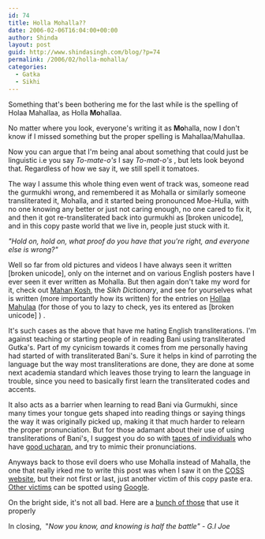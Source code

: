 ```yaml
---
id: 74
title: Holla Mohalla??
date: 2006-02-06T16:04:00+00:00
author: Shinda
layout: post
guid: http://www.shindasingh.com/blog/?p=74
permalink: /2006/02/holla-mohalla/
categories:
  - Gatka
  - Sikhi
---
```

[<img class="alignright" src="http://www.shindasingh.com/blog/uploaded_images/yudhuk05-734204.jpg" border="0" alt="" align="right" />](http://www.shindasingh.com/blog/uploaded_images/yudhuk05-738382.jpg)Something that's been bothering me for the last while is the spelling of Holaa Mahallaa, as Holla **Mo**hallaa.

No matter where you look, everyone's writing it as **Mo**halla, now I don't know if I missed something but the proper spelling is Mahallaa/Mahullaa.

Now you can argue that I'm being anal about something that could just be linguistic i.e you say _To-mate-o's_ I say _To-mat-o'<span style="font-style: normal;"><em>s </em>, but lets look beyond that. Regardless of how we say it, we still spell it tomatoes.</span>_

The way I assume this whole thing even went of track was, someone read the gurmukhi wrong, and remembered it as Mohalla or similarly someone transliterated it, Mohalla, and it started being pronounced Moe-Hulla, with no one knowing any better or just not caring enough, no one cared to fix it, and then it got re-transliterated back into gurmukhi as [broken unicode], and in this copy paste world that we live in, people just stuck with it.

_"Hold on, hold on, what proof do you have that you're right, and everyone else is wrong?"_

Well so far from old pictures and videos I have always seen it written [broken unicode], only on the internet and on various English posters have I ever seen it ever written as Mohalla. But then again don't take my word for it, check out [Mahan Kosh](http://www.searchgurbani.com/main.php?book=mahan_kosh&action=index), the _Sikh Dictionary_, and see for yourselves what is written (more importantly how its written) for the entries on [Hollaa Mahulaa](http://www.searchgurbani.com/main.php?book=mahan_kosh&action=index&word=mhzlw) (for those of you to lazy to check, yes its entered as [broken unicode] ) .

It's such cases as the above that have me hating English transliterations. I'm against teaching or starting people of in reading Bani using transliterated Gutka's. Part of my cynicism towards it comes from me personally having had started of with transliterated Bani's. Sure it helps in kind of parroting the language but the way most transliterations are done, they are done at some next academia standard which leaves those trying to learn the language in trouble, since you need to basically first learn the transliterated codes and accents.

It also acts as a barrier when learning to read Bani via Gurmukhi, since many times your tongue gets shaped into reading things or saying things the way it was originally picked up, making it that much harder to relearn the proper pronunciation. But for those adamant about their use of using transliterations of Bani's, I suggest you do so with [tapes of individuals](http://www.gursikhijeevan.com/media/audio/index.php?q=f&f=%2FGurbani_Ucharaan%2FBhai_Jarnail_Singh) who have [good ucharan](http://www.gursikhijeevan.com/media/audio/index.php?q=f&f=%2FGurbani_Ucharaan%2FBhai_Jarnail_Singh), and try to mimic their pronunciations.

Anyways back to those evil doers who use Mohalla instead of Mahalla, the one that really irked me to write this post was when I saw it on the [COSS website](http://www.sikhstudents.ca/), but their not first or last, just another victim of this copy paste era. [Other victims](http://www.google.com/search?q=Holla+Mohalla&start=0&ie=utf-8&oe=utf-8&client=firefox-a&rls=org.mozilla:en-US:official) can be spotted using [Google](http://www.google.com/).

On the bright side, it's not all bad. Here are a [bunch of those](http://www.shindasingh.com/blog/Mahalla) that use it properly

In closing,  "_Now you know, and knowing is half the battle" - G.I Joe_